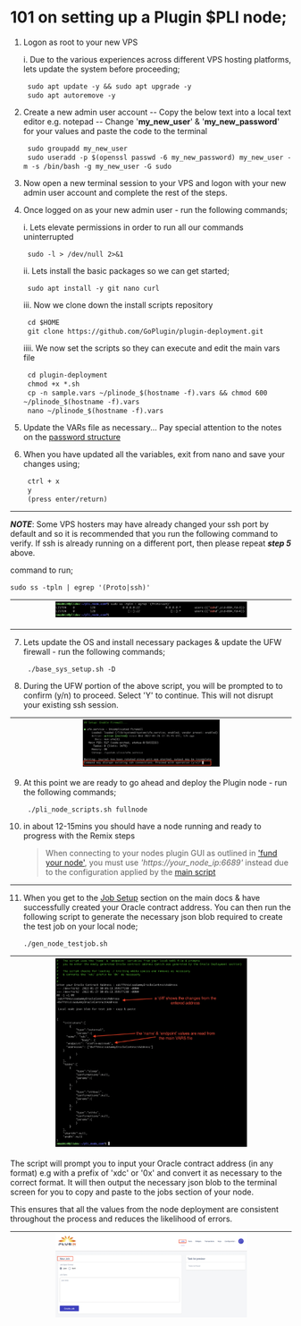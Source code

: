 # 101 on setting up a Plugin $PLI node;

1. Logon as root to your new VPS
   
   i. Due to the various experiences across different VPS hosting platforms, lets update the system before proceeding;

        sudo apt update -y && sudo apt upgrade -y
        sudo apt autoremove -y


2. Create a new admin user account
-- Copy the below text into a local text editor e.g. notepad
-- Change '**my_new_user**' & '**my_new_password**' for your values and paste the code to the terminal
        
        sudo groupadd my_new_user
        sudo useradd -p $(openssl passwd -6 my_new_password) my_new_user -m -s /bin/bash -g my_new_user -G sudo

3. Now open a new terminal session to your VPS and logon with your new admin user account and complete the rest of the steps.


4. Once logged on as your new admin user - run the following commands;

   i.  Lets elevate permissions in order to run all our commands uninterrupted

        sudo -l > /dev/null 2>&1


   ii. Lets install the basic packages so we can get started;

        sudo apt install -y git nano curl  


   iii. Now we clone down the install scripts repository

        cd $HOME
        git clone https://github.com/GoPlugin/plugin-deployment.git


   iiii. We now set the scripts so they can execute and edit the main vars file    

        cd plugin-deployment
        chmod +x *.sh
        cp -n sample.vars ~/plinode_$(hostname -f).vars && chmod 600 ~/plinode_$(hostname -f).vars
        nano ~/plinode_$(hostname -f).vars


5. Update the VARs file as necessary... Pay special attention to the notes on the [password structure](node_scripts_details.md#variables-file)


6. When you have updated all the variables, exit from nano and save your changes using;

        ctrl + x
        y
        (press enter/return)

---  
  **_NOTE_**: Some VPS hosters may have already changed your ssh port by default and so it is recommended that you run the following command to verify. If ssh is already running on a different port, then please repeat **_step 5_** above.

  command to run;
  ```
  sudo ss -tpln | egrep '(Proto|ssh)'
  ```

|<img src="https://github.com/inv4fee2020/docs_pli/blob/main/images/pli_node_get_ssh_ports_2022-01-29.png" width=70% height=70%>|
|---| 
---

7. Lets update the OS and install necessary packages & update the UFW firewall - run the following commands;

        ./base_sys_setup.sh -D
  

8. During the UFW portion of the above script, you will be prompted to to confirm (y/n) to proceed. Select 'Y' to continue. This will not disrupt your existing ssh session.

|<img src="https://github.com/inv4fee2020/docs_pli/blob/main/images/pli_node_ufw_enable%202022-01-27%20at%2010.57.08.png" width=50% height=50%>|
|---|


9. At this point we are ready to go ahead and deploy the Plugin node - run the following commands;

        ./pli_node_scripts.sh fullnode


10. in about 12-15mins you should have a node running and ready to progress with the Remix steps

    > When connecting to your nodes plugin GUI as outlined in ['fund your node'](https://docs.goplugin.co/plugin-installations/fund-your-node), you must use *_'https://your_node_ip:6689'_* instead due to the configuration applied by the [main script](https://github.com/inv4fee2020/pli_node_conf#main-script-actions)

***
11. When you get to the [Job Setup](https://docs.goplugin.co/oracle/job-setup) section on the main docs & have successfully created your Oracle contract address. You can then run the following script to generate the necessary json blob required to create the test job on your local node;

        ./gen_node_testjob.sh


|<img src="https://github.com/inv4fee2020/docs_pli/blob/main/images/pli_node_testjob_jsonblob%202022-01-27%20at%2010.05.42.png" width=70% height=70%>|
|---|    
    
The script will prompt you to input your Oracle contract address (in any format) e.g with a prefix of 'xdc' or '0x' and convert it as necessary to the correct format. It will then output the necessary json blob to the terminal screen for you to copy and paste to the jobs section of your node. 

This ensures that all the values from the node deployment are consistent throughout the process and reduces the likelihood of errors.

|<img src="https://github.com/inv4fee2020/docs_pli/blob/main/images/pli_node_ui_new_job%202022-01-27%20at%2009.47.41.png" width=70% height=70%>|
|---|